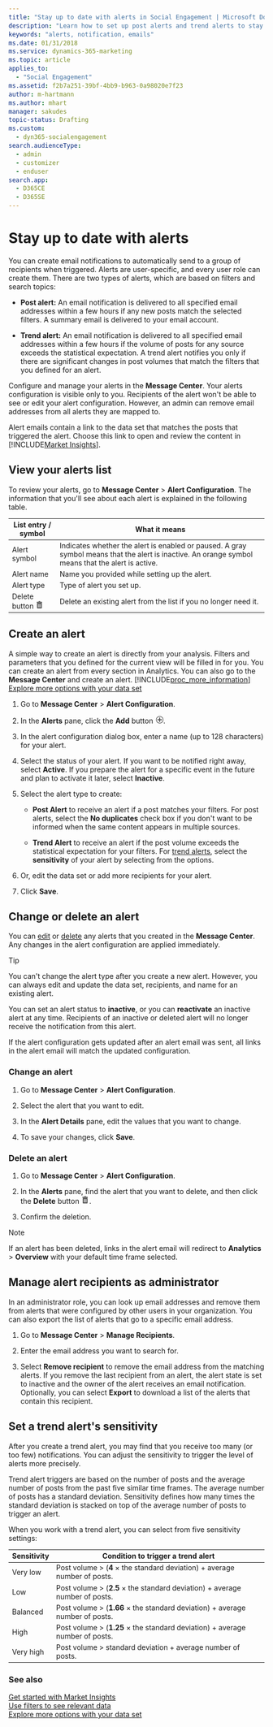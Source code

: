 ```yaml
---
title: "Stay up to date with alerts in Social Engagement | Microsoft Docs"
description: "Learn how to set up post alerts and trend alerts to stay on top of what's happening in social media."
keywords: "alerts, notification, emails"
ms.date: 01/31/2018
ms.service: dynamics-365-marketing
ms.topic: article
applies_to: 
  - "Social Engagement"
ms.assetid: f2b7a251-39bf-4bb9-b963-0a98020e7f23
author: m-hartmann
ms.author: mhart
manager: sakudes
topic-status: Drafting
ms.custom: 
  - dyn365-socialengagement
search.audienceType: 
  - admin
  - customizer
  - enduser
search.app: 
  - D365CE
  - D365SE
---
```


# Stay up to date with alerts

You can create email notifications to automatically send to a group of recipients when triggered. Alerts are user-specific, and every user role can create them. There are two types of alerts, which are based on filters and search topics:

- **Post alert:** An email notification is delivered to all specified email addresses within a few hours if any new posts match the selected filters. A summary email is delivered to your email account. 

- **Trend alert:** An email notification is delivered to all specified email addresses within a few hours if the volume of posts for any source exceeds the statistical expectation. A trend alert notifies you only if there are significant changes in post volumes that match the filters that you defined for an alert.

Configure and manage your alerts in the **Message Center**. Your alerts configuration is visible only to you. Recipients of the alert won't be able to see or edit your alert configuration. However, an admin can remove email addresses from all alerts they are mapped to. 

Alert emails contain a link to the data set that matches the posts that triggered the alert. Choose this link to open and review the content in [!INCLUDE[Market Insights](../includes/pn-market-insights-short.md)].

## View your alerts list

To review your alerts, go to **Message Center** > **Alert Configuration**.  The information that you'll see about each alert is explained in the following table.

|List entry / symbol|What it means|
|--------------------------|-------------------|
|Alert symbol|Indicates whether the alert is enabled or paused. A gray symbol means that the alert is inactive. An orange symbol means that the alert is active.|
|Alert name|Name you provided while setting up the alert.|
|Alert type|Type of alert you set up.|
|Delete button ![delete button](media/trashbin-icon.png "Delete button")|Delete an existing alert from the list if you no longer need it.|

## Create an alert

A simple way to create an alert is directly from your analysis. Filters and parameters that you defined for the current view will be filled in for you. You can create an alert from every section in Analytics. You can also go to the **Message Center** and create an alert. [!INCLUDE[proc_more_information](../includes/proc-more-information.md)] [Explore more options with your data set](more-options-with-data-set.md)

1.  Go to **Message Center** > **Alert Configuration**.

2.  In the **Alerts** pane, click the **Add** button ![add button](media/add-icon.png "Add button").

3.  In the alert configuration dialog box, enter a name (up to 128 characters) for your alert.

4.  Select the status of your alert. If you want to be notified right away, select **Active**. If you prepare the alert for a specific event in the future and plan to activate it later, select **Inactive**.

5.  Select the alert type to create:

    - **Post Alert** to receive an alert if a post matches your filters. For post alerts, select the **No duplicates** check box if you don't want to be informed when the same content appears in multiple sources.

    - **Trend Alert** to receive an alert if the post volume exceeds the statistical expectation for your filters. For [trend alerts](#set-a-trend-alerts-sensitivity), select the **sensitivity** of your alert by selecting from the options.

6.  Or, edit the data set or add more recipients for your alert.

7.  Click **Save**.

## Change or delete an alert

You can [edit](#change-an-alert) or [delete](#delete-an-alert) any alerts that you created in the **Message Center**. Any changes in the alert configuration are applied immediately.

> [!TIP]
> You can't change the alert type after you create a new alert. However, you can always edit and update the data set, recipients, and name for an existing alert.
>
> You can set an alert status to **inactive**, or you can **reactivate** an inactive alert at any time. Recipients of an inactive or deleted alert will no longer receive the notification from this alert.
> 
> If the alert configuration gets updated after an alert email was sent, all links in the alert email will match the updated configuration.

### Change an alert

1.  Go to **Message Center** > **Alert Configuration**.

2.  Select the alert that you want to edit.

3.  In the **Alert Details** pane, edit the values that you want to change.

4.  To save your changes, click **Save**.


### Delete an alert

1.  Go to **Message Center** > **Alert Configuration**.

2.  In the **Alerts** pane, find the alert that you want to delete, and then click the **Delete** button ![delete button](media/trashbin-icon.png "Delete button").

3.  Confirm the deletion.

> [!NOTE]
> If an alert has been deleted, links in the alert email will redirect to **Analytics** > **Overview** with your default time frame selected. 

## Manage alert recipients as administrator

In an administrator role, you can look up email addresses and remove them from alerts that were configured by other users in your organization. You can also export the list of alerts that go to a specific email address. 

1. Go to **Message Center** > **Manage Recipients**.

2. Enter the email address you want to search for.

3. Select **Remove recipient** to remove the email address from the matching alerts. If you remove the last recipient from an alert, the alert state is set to inactive and the owner of the alert receives an email notification.    
Optionally, you can select **Export** to download a list of the alerts that contain this recipient.


## Set a trend alert's sensitivity

After you create a trend alert, you may find that you receive too many (or too few) notifications. You can adjust the sensitivity to trigger the level of alerts more precisely.

Trend alert triggers are based on the number of posts and the average number of posts from the past five similar time frames. The average number of posts has a standard deviation. Sensitivity defines how many times the standard deviation is stacked on top of the average number of posts to trigger an alert.

When you work with a trend alert, you can select from five sensitivity settings:


| Sensitivity |                             Condition to trigger a trend alert                             |
|-------------|--------------------------------------------------------------------------------------------|
|  Very low   |  Post volume &gt; (**4** &times; the standard deviation) &plus; average number of posts.   |
|     Low     | Post volume &gt; (**2.5** &times; the standard deviation) &plus; average number of posts.  |
|  Balanced   | Post volume &gt; (**1.66** &times; the standard deviation) &plus; average number of posts. |
|    High     | Post volume &gt; (**1.25** &times; the standard deviation) &plus; average number of posts. |
|  Very high  |            Post volume &gt; standard deviation &plus; average number of posts.             |

### See also

 [Get started with Market Insights](get-started.md)   
 [Use filters to see relevant data](use-filters.md)   
 [Explore more options with your data set](more-options-with-data-set.md)
